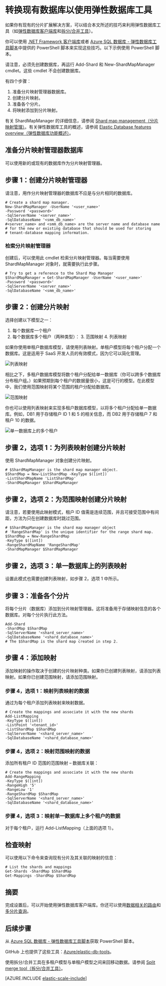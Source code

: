 <properties
   pageTitle="转换现有数据库以使用弹性数据库工具"
   description="通过创建分片映射管理器来转换分片数据库，以使用弹性数据库工具"
   services="sql-database"
   documentationCenter=""
   authors="SilviaDoomra"
   manager="jhubbard"
   editor=""/>

<tags
   ms.service="sql-database"
   ms.date="04/01/2016"
   wacn.date="05/16/2016"/>

# 转换现有数据库以使用弹性数据库工具

如果你有现有的分片扩展解决方案，可以结合本文所述的技巧来利用弹性数据库工具（如[弹性数据库客户端库](/documentation/articles/sql-database-elastic-database-client-library)和[拆分/合并工具](/documentation/articles/sql-database-elastic-scale-overview-split-and-merge)）。

你可以使用 [.NET Framework 客户端库](http://www.nuget.org/packages/Microsoft.Azure.SqlDatabase.ElasticScale.Client)或者 [Azure SQL 数据库 - 弹性数据库工具脚本](https://gallery.technet.microsoft.com/scriptcenter/Azure-SQL-DB-Elastic-731883db)中提供的 PowerShell 脚本来实现这些技巧。以下示例使用 PowerShell 脚本。

请注意，必须先创建数据库，再运行 Add-Shard 和 New-ShardMapManager cmdlet。这些 cmdlet 不会创建数据库。

有四个步骤：

1. 准备分片映射管理器数据库。
2. 创建分片映射。
3. 准备各个分片。  
2. 将映射添加到分片映射。

有关 ShardMapManager 的详细信息，请参阅 [Shard map management（分片映射管理）](/documentation/articles/sql-database-elastic-scale-shard-map-management)。有关弹性数据库工具的概述，请参阅 [Elastic Database features overview（弹性数据库功能概述）](/documentation/articles/sql-database-elastic-scale-introduction)。

## 准备分片映射管理器数据库
可以使用新的或现有的数据库作为分片映射管理器。

## 步骤 1：创建分片映射管理器
请注意，用作分片映射管理器的数据库不应是与分片相同的数据库。

	# Create a shard map manager. 
	New-ShardMapManager -UserName '<user_name>' 
	-Password '<password>' 
	-SqlServerName '<server_name>' 
	-SqlDatabaseName '<smm_db_name>' 
	#<server_name> and <smm_db_name> are the server name and database name 
	# for the new or existing database that should be used for storing 
	# tenant-database mapping information.

### 检索分片映射管理器

创建后，可以使用此 cmdlet 检索分片映射管理器。每当需要使用 ShardMapManager 对象时，就需要执行此步骤。

	# Try to get a reference to the Shard Map Manager  
	$ShardMapManager = Get-ShardMapManager -UserName '<user_name>' 
	-Password '<password>' 
	-SqlServerName '<server_name>' 
	-SqlDatabaseName '<smm_db_name>' 

  
## 步骤 2：创建分片映射

选择创建以下模型之一：

1. 每个数据库一个租户 
2. 每个数据库多个租户（两种类型）：
	3. 范围映射
	4. 列表映射
 

如果你使用单租户数据库模型，请使用列表映射。单租户模型将每个租户分配一个数据库。这是适用于 SaaS 开发人员的有效模式，因为它可以简化管理。

![列表映射][1]

相比之下，多租户数据库模型将数个租户分配给单一数据库（你可以跨多个数据库分布租户组。）如果预期到每个租户的数据量很小，这是可行的模型。在此模型中，我们使用范围映射将某个范围的租户分配给数据库。
 

![范围映射][2]

你也可以使用列表映射来实现多租户数据库模型，以将多个租户分配给单一数据库。例如，DB1 用于存储租户 ID 1 和 5 的相关信息，而 DB2 用于存储租户 7 和租户 10 的数据。

![单一数据库上的多个租户][3]


## 步骤 2，选项 1：为列表映射创建分片映射
使用 ShardMapManager 对象创建分片映射。

	# $ShardMapManager is the shard map manager object. 
	$ShardMap = New-ListShardMap -KeyType $([int]) 
	-ListShardMapName 'ListShardMap' 
	-ShardMapManager $ShardMapManager 
 
 
## 步骤 2，选项 2：为范围映射创建分片映射

请注意，若要使用此映射模式，租户 ID 值需是连续范围，并且可接受范围中有间距，方法为只在创建数据库时跳过范围。

	# $ShardMapManager is the shard map manager object 
	# 'RangeShardMap' is the unique identifier for the range shard map.  
	$ShardMap = New-RangeShardMap 
	-KeyType $([int]) 
	-RangeShardMapName 'RangeShardMap' 
	-ShardMapManager $ShardMapManager 

## 步骤 2，选项 3：单一数据库上的列表映射
设置此模式也需要创建列表映射，如步骤 2，选项 1 中所示。

## 步骤 3：准备各个分片

将每个分片（数据库）添加到分片映射管理器。这将准备用于存储映射信息的各个数据库。对每个分片执行此方法。
	 
	Add-Shard 
	-ShardMap $ShardMap 
	-SqlServerName '<shard_server_name>' 
	-SqlDatabaseName '<shard_database_name>'
	# The $ShardMap is the shard map created in step 2.
 

## 步骤 4：添加映射

添加映射的操作取决于创建的分片映射种类。如果你已创建列表映射，请添加列表映射。如果你已创建范围映射，请添加范围映射。

### 步骤 4，选项 1：映射列表映射的数据

通过为每个租户添加列表映射来映射数据。

	# Create the mappings and associate it with the new shards 
	Add-ListMapping 
	-KeyType $([int]) 
	-ListPoint '<tenant_id>' 
	-ListShardMap $ShardMap 
	-SqlServerName '<shard_server_name>' 
	-SqlDatabaseName '<shard_database_name>' 

### 步骤 4，选项 2：映射范围映射的数据

添加所有租户 ID 范围的范围映射 – 数据库关联：

	# Create the mappings and associate it with the new shards 
	Add-RangeMapping 
	-KeyType $([int]) 
	-RangeHigh '5' 
	-RangeLow '1' 
	-RangeShardMap $ShardMap 
	-SqlServerName '<shard_server_name>' 
	-SqlDatabaseName '<shard_database_name>' 


### 步骤 4，选项 3：映射单一数据库上多个租户的数据

对于每个租户，运行 Add-ListMapping（上面的选项 1）。


## 检查映射

可以使用以下命令来查询现有分片及其关联的映射的信息：

	# List the shards and mappings 
	Get-Shards -ShardMap $ShardMap 
	Get-Mappings -ShardMap $ShardMap 

## 摘要

完成设置后，可以开始使用弹性数据库客户端库。你还可以使用[数据相关的路由](/documentation/articles/sql-database-elastic-scale-data-dependent-routing)和[多分片查询](/documentation/articles/sql-database-elastic-scale-multishard-querying)。

## 后续步骤


从 [Azure SQL 数据库 - 弹性数据库工具脚本](https://gallery.technet.microsoft.com/scriptcenter/Azure-SQL-DB-Elastic-731883db)获取 PowerShell 脚本。

GitHub 上也提供了这些工具：[Azure/elastic-db-tools](https://github.com/Azure/elastic-db-tools)。

使用拆分/合并工具在多租户模型与单租户模型之间来回移动数据。请参阅 [Split merge tool（拆分/合并工具）](/documentation/articles/sql-database-elastic-scale-get-started)。

[AZURE.INCLUDE [elastic-scale-include](../includes/elastic-scale-include.md)]

<!--Image references-->
[1]: ./media/sql-database-elastic-convert-to-use-elastic-tools/listmapping.png
[2]: ./media/sql-database-elastic-convert-to-use-elastic-tools/rangemapping.png
[3]: ./media/sql-database-elastic-convert-to-use-elastic-tools/multipleonsingledb.png
 

<!---HONumber=Mooncake_0503_2016-->
